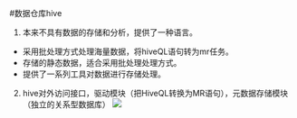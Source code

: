 #数据仓库hive
1. 本来不具有数据的存储和分析，提供了一种语言。
- 采用批处理方式处理海量数据，将hiveQL语句转为mr任务。
- 存储的静态数据，适合采用批处理处理方式。
- 提供了一系列工具对数据进行存储处理。
2. hive对外访问接口，驱动模块（把HiveQL转换为MR语句），元数据存储模块（独立的关系型数据库）
![](https://upload-images.jianshu.io/upload_images/5401649-bf13b56fdbfd3a75.png?imageMogr2/auto-orient/strip%7CimageView2/2/w/1240)
